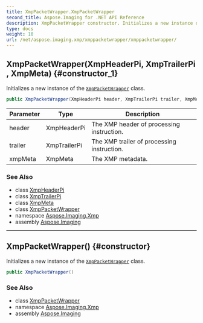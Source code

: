 ```yaml
---
title: XmpPacketWrapper.XmpPacketWrapper
second_title: Aspose.Imaging for .NET API Reference
description: XmpPacketWrapper constructor. Initializes a new instance of the XmpPacketWrapper class
type: docs
weight: 10
url: /net/aspose.imaging.xmp/xmppacketwrapper/xmppacketwrapper/
---
```

## XmpPacketWrapper(XmpHeaderPi, XmpTrailerPi, XmpMeta) {#constructor_1}

Initializes a new instance of the [`XmpPacketWrapper`](../) class.

```csharp
public XmpPacketWrapper(XmpHeaderPi header, XmpTrailerPi trailer, XmpMeta xmpMeta)
```

| Parameter | Type | Description |
| --- | --- | --- |
| header | XmpHeaderPi | The XMP header of processing instruction. |
| trailer | XmpTrailerPi | The XMP trailer of processing instruction. |
| xmpMeta | XmpMeta | The XMP metadata. |

### See Also

* class [XmpHeaderPi](../../xmpheaderpi/)
* class [XmpTrailerPi](../../xmptrailerpi/)
* class [XmpMeta](../../xmpmeta/)
* class [XmpPacketWrapper](../)
* namespace [Aspose.Imaging.Xmp](../../xmppacketwrapper/)
* assembly [Aspose.Imaging](../../../)

---

## XmpPacketWrapper() {#constructor}

Initializes a new instance of the [`XmpPacketWrapper`](../) class.

```csharp
public XmpPacketWrapper()
```

### See Also

* class [XmpPacketWrapper](../)
* namespace [Aspose.Imaging.Xmp](../../xmppacketwrapper/)
* assembly [Aspose.Imaging](../../../)


